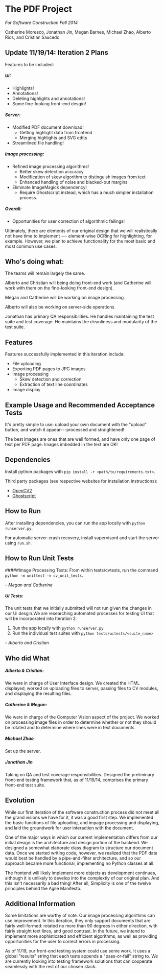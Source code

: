 # The PDF Project 

*For Software Construction Fall 2014*

Catherine Moresco, Jonathan Jin, Megan Barnes, Michael Zhao, Alberto Rios, and Cristian Saucedo

## Update 11/19/14: Iteration 2 Plans
Features to be included:

##### UI:
- Highlights!
- Annotations!
- Deleting highlights and annotations!
- Some fine-looking front-end desgin!

##### Server:
- Modified PDF document download!
	+ Getting highlight data from frontend
	+ Merging highlights and SVG edits
- Streamlined file handling!

##### Image processing:
- Refined image processing algorithms!
	 + Better skew detection accuracy
	 + Modification of skew algorithm to distinguish images from text
	 + Enhanced handling of noise and blacked-out margins
- Eliminate ImageMagick dependency!
	+ Require Ghostscript instead, which has a much simpler installation process.

##### Overall: 
- Opportunities for user correction of algorithmic failings!

Ultimately, there are elements of our original design that we will realistically not have time to implement --- element-wise OCRing for highlighting, for example. However, we plan to achieve functionality for the most basic and most common use cases.

## Who's doing what:
The teams will remain largely the same. 

Alberto and Christian will being doing front-end work (and Catherine will work with them on the fine-looking front-end design).

Megan and Catherine will be working on image processing. 

Alberto will also be working on server-side operations. 

Jonathan has primary QA responsibilities. He handles maintaining the test suite and test coverage. He maintains the cleanliness and modularity of the test suite.

## Features

Features successfully implemented in this iteration include:
- File uploading
- Exporting PDF pages to JPG images
- Image processing
	+ Skew detection and correction
	+ Extraction of text line coordinates
- Image display

## Example Usage and Recommended Acceptance Tests
It's pretty simple to use: upload your own document with the "upload" button, and watch it appear---processed and straightened!

The best images are ones that are well formed, and have only one page of text per PDF page. Images imbedded in the text are OK!


## Dependencies
Install python packages with `pip install -r <path/to/requirements.txt>`.

Third party packages (see respective websites for installation instructions):

- [OpenCV2](http://opencv.org/)
- [Ghostscript](http://ghostscript.com/doc/current/Install.htm)

## How to Run
After installing dependencies, you can run the app locally with `python runserver.py`.

For automatic server-crash recovery, install supervisord and start the server using `run.sh`.

## How to Run Unit Tests
#####Image Processing Tests:
From within tests/cvtests, run the command `python -m unittest -v cv_unit_tests`.

*- Megan and Catherine*

##### UI Tests:
 The unit tests that we initially submitted will not run given the changes in our UI desgin.We are researching automated processes for testing UI that will be incorporated into Iteration 2.

 1. Run the app locally with `python runserver.py`
 2. Run the individual test suites with `python tests/uitests/<suite_name>`

 *- Alberto and Cristian*

## Who did What
##### Alberto & Cristian: 
We were in charge of User Interface design. We created the HTML displayed, worked on uploading files to server, passing files to CV modules, and displaying the resulting files.

##### Catherine & Megan: 
We were in charge of the Computer Vision aspect of the project.  We worked on processing image files in order to determine whether or not they should be rotated and to determine where lines were in text documents.

##### Michael Zhao
Set up the server.

##### Jonathan Jin
Taking on QA and test coverage responsibilities. Designed the preliminary front-end testing framework that, as of 11/19/14, comprises the primary front-end test suite.

## Evolution
While our first iteration of the software construction process did not meet all the grand visions we have for it, it was a good first step. We implemented the basic functions of file uploading, and impage processing and displaying, and laid the groundwork for user interaction with the document. 

One of the major ways in which our current implementation differs from our initial design is the architecture and design portion of the backend. We designed a somewhat elaborate class diagram to structure our document data. Once we started writing code, however, we realized that the PDF data would best be handled by a pipe-and-filter architecture, and so our approach became more functional, implementing no Python classes at all.

The frontend will likely implement more objects as development continues, although it is unlikely to develop into the complextiy of our original plan. And this isn't necessarily a bad thing! After all, Simplicity is one of the twelve principles behind the Agile Manifesto.

## Additional Information

Some limitations are worthy of note. Our image processing algorithms can use improvement. In this iteration, they only support documents that are fairly well-formed: rotated no more than 90 degrees in either direction, with fairly straight text lines, and good contrast. In the future, we intend to implement more sophisticated and efficient algorithms, as well as providing opportunities for the user to correct errors in processing.

As of 11/19, our front-end testing system could use some work. It uses a global "results" string that each tests appends a "pass-or-fail" string to. We are currently looking into testing framework solutions that can cooperate seamlessly with the rest of our chosen stack.
